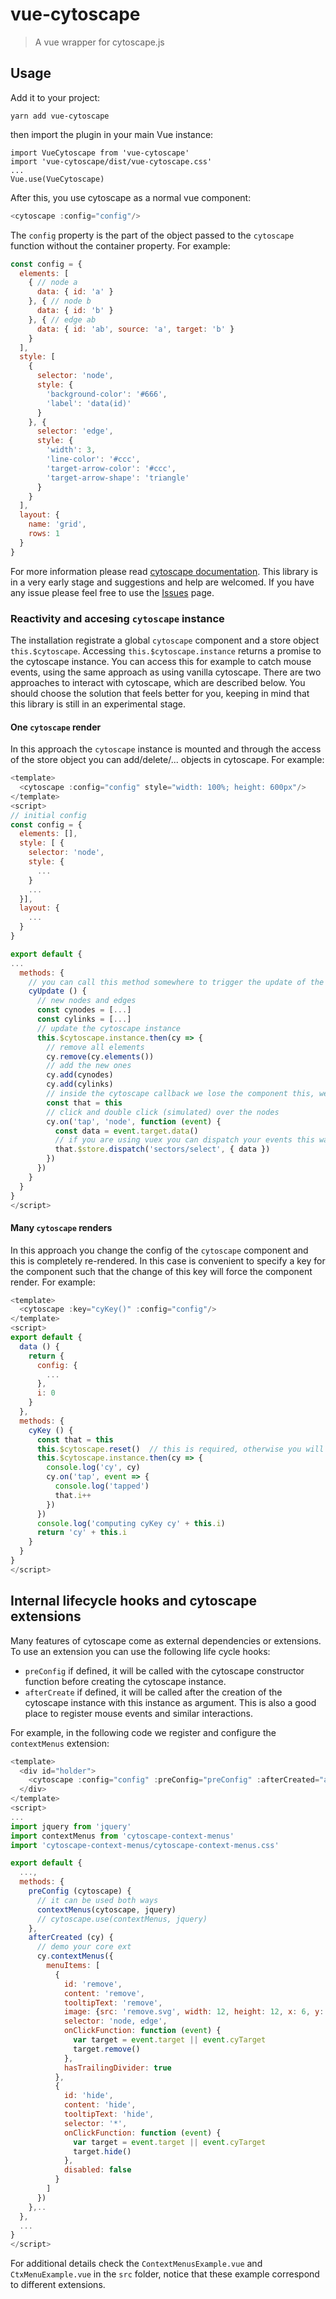 # vue-cytoscape

> A vue wrapper for cytoscape.js

## Usage
Add it to your project:
```
yarn add vue-cytoscape
```
then import the plugin in your main Vue instance:
```
import VueCytoscape from 'vue-cytoscape'
import 'vue-cytoscape/dist/vue-cytoscape.css'
...
Vue.use(VueCytoscape)
```
After this, you use cytoscape as a normal vue component:
```javascript
<cytoscape :config="config"/>
```
The `config` property is the part of the object passed to the `cytoscape` function without the container property. For example:
```javascript
const config = {
  elements: [
    { // node a
      data: { id: 'a' }
    }, { // node b
      data: { id: 'b' }
    }, { // edge ab
      data: { id: 'ab', source: 'a', target: 'b' }
    }
  ],
  style: [
    {
      selector: 'node',
      style: {
        'background-color': '#666',
        'label': 'data(id)'
      }
    }, {
      selector: 'edge',
      style: {
        'width': 3,
        'line-color': '#ccc',
        'target-arrow-color': '#ccc',
        'target-arrow-shape': 'triangle'
      }
    }
  ],
  layout: {
    name: 'grid',
    rows: 1
  }
}
```
For more information please read [cytoscape documentation](http://js.cytoscape.org/#getting-started/initialisation).
This library is in a very early stage and suggestions and help are welcomed. If you have any issue please feel free to use the [Issues](https://github.com/rcarcasses/vue-cytoscape/issues) page.

### Reactivity and accesing `cytoscape` instance
The installation registrate a global `cytoscape` component and a store object `this.$cytoscape`. Accessing `this.$cytoscape.instance` returns a promise to the cytoscape instance. You can access this for example to catch mouse events, using the same approach as using vanilla cytoscape. There are two approaches to interact with cytoscape, which are described below. You should choose the solution that feels better for you, keeping in mind that this library is still in an experimental stage.
#### One `cytoscape` render
In this approach the `cytoscape` instance is mounted and through the access of the store object you can add/delete/... objects in cytoscape. For example:
```javascript
<template>
  <cytoscape :config="config" style="width: 100%; height: 600px"/>
</template>
<script>
// initial config
const config = {
  elements: [],
  style: [ {
    selector: 'node',
    style: {
      ...
    }
    ...
  }],
  layout: {
    ...
  }
}

export default {
...
  methods: {
    // you can call this method somewhere to trigger the update of the cytoscape canvas content
    cyUpdate () {
      // new nodes and edges
      const cynodes = [...]
      const cylinks = [...]
      // update the cytoscape instance
      this.$cytoscape.instance.then(cy => {
        // remove all elements
        cy.remove(cy.elements())
        // add the new ones
        cy.add(cynodes)
        cy.add(cylinks)
        // inside the cytoscape callback we lose the component this, we can use `that` instead if needed
        const that = this
        // click and double click (simulated) over the nodes
        cy.on('tap', 'node', function (event) {
          const data = event.target.data()
          // if you are using vuex you can dispatch your events this way
          that.$store.dispatch('sectors/select', { data })
        })
      })
    }
  }
}
</script>
```
#### Many `cytoscape` renders
In this approach you change the config of the `cytoscape` component and this is completely re-rendered. In this case is convenient to specify a key for the component such that the change of this key will force the component render. For example:
```javascript
<template>
  <cytoscape :key="cyKey()" :config="config"/>
</template>
<script>
export default {
  data () {
    return {
      config: {
        ...
      },
      i: 0
    }
  },
  methods: {
    cyKey () {
      const that = this
      this.$cytoscape.reset()  // this is required, otherwise you will get a promise to an old cytoscape instance
      this.$cytoscape.instance.then(cy => {
        console.log('cy', cy)
        cy.on('tap', event => {
          console.log('tapped')
          that.i++
        })
      })
      console.log('computing cyKey cy' + this.i)
      return 'cy' + this.i
    }
  }
}
</script>
```

## Internal lifecycle hooks and cytoscape extensions
Many features of cytoscape come as external dependencies or extensions. To use an extension you can use the following life cycle hooks:

- `preConfig` if defined, it will be called with the cytoscape constructor function before creating the cytoscape instance.
- `afterCreate` if defined, it will be called after the creation of the cytoscape instance with this instance as argument. This is also a good place to register mouse events and similar interactions.

For example, in the following code we register and configure the `contextMenus` extension:
```javascript
<template>
  <div id="holder">
    <cytoscape :config="config" :preConfig="preConfig" :afterCreated="afterCreated"/>
  </div>
</template>
<script>
...
import jquery from 'jquery'
import contextMenus from 'cytoscape-context-menus'
import 'cytoscape-context-menus/cytoscape-context-menus.css'

export default {
  ...,
  methods: {
    preConfig (cytoscape) {
      // it can be used both ways
      contextMenus(cytoscape, jquery)
      // cytoscape.use(contextMenus, jquery)
    },
    afterCreated (cy) {
      // demo your core ext
      cy.contextMenus({
        menuItems: [
          {
            id: 'remove',
            content: 'remove',
            tooltipText: 'remove',
            image: {src: 'remove.svg', width: 12, height: 12, x: 6, y: 4},
            selector: 'node, edge',
            onClickFunction: function (event) {
              var target = event.target || event.cyTarget
              target.remove()
            },
            hasTrailingDivider: true
          },
          {
            id: 'hide',
            content: 'hide',
            tooltipText: 'hide',
            selector: '*',
            onClickFunction: function (event) {
              var target = event.target || event.cyTarget
              target.hide()
            },
            disabled: false
          }
        ]
      })
    },..
  },
  ...
}
</script>
```
For additional details check the `ContextMenusExample.vue` and `CtxMenuExample.vue` in the `src` folder, notice that these example correspond to different extensions.